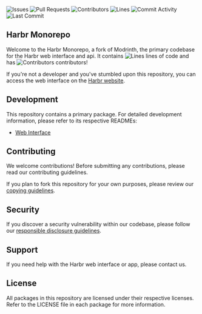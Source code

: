 ![Issues](https://img.shields.io/github/issues-raw/harbr-platform/code?color=c78aff&label=issues&style=for-the-badge)
![Pull Requests](https://img.shields.io/github/issues-pr-raw/harbr-platform/code?color=c78aff&label=PRs&style=for-the-badge)
![Contributors](https://img.shields.io/github/contributors/harbr-platform/code?color=c78aff&label=contributors&style=for-the-badge)
![Lines](https://img.shields.io/endpoint?url=https://ghloc.vercel.app/api/harbr-platform/code/badge?style=flat&logoColor=white&color=c78aff&style=for-the-badge)
![Commit Activity](https://img.shields.io/github/commit-activity/m/harbr-platform/code?color=c78aff&label=commits&style=for-the-badge)
![Last Commit](https://img.shields.io/github/last-commit/harbr-platform/code?color=c78aff&label=last%20commit&style=for-the-badge)

## Harbr Monorepo

Welcome to the Harbr Monorepo, a fork of Modrinth, the primary codebase for the Harbr web interface and api. It contains ![Lines](https://img.shields.io/endpoint?url=https://ghloc.vercel.app/api/harbr-platform/code/badge?logoColor=white&color=black&label=) lines of code and has ![Contributors](https://img.shields.io/github/contributors/harbr-platform/code?color=black&label=) contributors!

If you're not a developer and you've stumbled upon this repository, you can access the web interface on the [Harbr website](https://harbr.dev).

## Development

This repository contains a primary package. For detailed development information, please refer to its respective READMEs:

- [Web Interface](apps/frontend/README.md)

## Contributing

We welcome contributions! Before submitting any contributions, please read our contributing guidelines.

If you plan to fork this repository for your own purposes, please review our [copying guidelines](COPYING.md).

## Security

If you discover a security vulnerability within our codebase, please follow our [responsible disclosure guidelines](https://harbr.dev/legal/security).

## Support

If you need help with the Harbr web interface or app, please contact us.

## License

All packages in this repository are licensed under their respective licenses. Refer to the LICENSE file in each package for more information.

